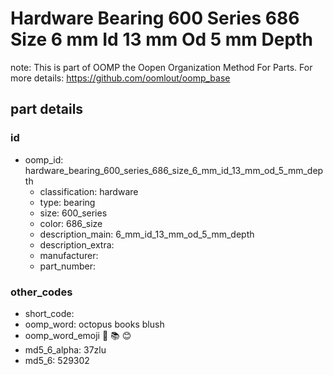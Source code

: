 # Hardware Bearing 600 Series 686 Size 6 mm Id 13 mm Od 5 mm Depth  

note: This is part of OOMP the Oopen Organization Method For Parts. For more details: https://github.com/oomlout/oomp_base

##  part details





### id
* oomp_id: hardware_bearing_600_series_686_size_6_mm_id_13_mm_od_5_mm_depth
  * classification: hardware
  * type: bearing
  * size: 600_series
  * color: 686_size
  * description_main: 6_mm_id_13_mm_od_5_mm_depth
  * description_extra: 
  * manufacturer: 
  * part_number: 

### other_codes
* short_code: 
* oomp_word: octopus books blush
* oomp_word_emoji :octopus: :books: :blush:
* md5_6_alpha: 37zlu
* md5_6: 529302